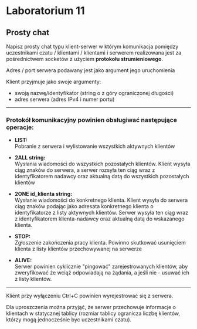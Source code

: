 # Laboratorium 11

## Prosty chat

Napisz prosty chat typu klient-serwer w którym komunikacja pomiędzy uczestnikami czatu / klientami / klientami i serwerem realizowana jest za pośrednictwem socketów z użyciem **protokołu strumieniowego**.

Adres / port serwera podawany jest jako argument jego uruchomienia

Klient przyjmuje jako swoje argumenty:

- swoją nazwę/identyfikator (string o z góry ograniczonej długości)
- adres serwera (adres IPv4 i numer portu) 

---

### Protokół komunikacyjny powinien obsługiwać następujące operacje:

- **LIST:**  
  Pobranie z serwera i wylistowanie wszystkich aktywnych klientów

- **2ALL string:**  
  Wysłania wiadomości do wszystkich pozostałych klientów. Klient wysyła ciąg znaków do serwera, a serwer rozsyła ten ciąg wraz z identyfikatorem nadawcy oraz aktualną datą do wszystkich pozostałych klientów

- **2ONE id_klienta string:**  
  Wysłanie wiadomości do konkretnego klienta. Klient wysyła do serwera ciąg znaków podając jako adresata konkretnego klienta o identyfikatorze z listy aktywnych klientów. Serwer wysyła ten ciąg wraz z identyfikatorem klienta-nadawcy oraz aktualną datą do wskazanego klienta.

- **STOP:**  
  Zgłoszenie zakończenia pracy klienta.  Powinno skutkować usunięciem klienta z listy klientów przechowywanej na serwerze 

- **ALIVE:**  
  Serwer powinien cyklicznie "pingować" zarejestrowanych klientów, aby zweryfikować że wciąż odpowiadają na żądania, a jeśli nie - usuwać ich z listy klientów.

---

Klient przy wyłączeniu Ctrl+C powinien wyrejestrować się z serwera.

Dla uproszczenia można przyjąć, że serwer przechowuje informacje o klientach w statycznej tablicy (rozmiar tablicy ogranicza liczbę klientów, którzy mogą jednocześnie byc uczestnikami czatu).